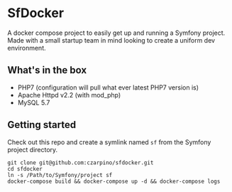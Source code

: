# SfDocker

A docker compose project to easily get up and running a Symfony project. Made with a small startup team in mind looking to create a uniform dev environment.

## What's in the box

- PHP7 (configuration will pull what ever latest PHP7 version is)
- Apache Httpd v2.2 (with mod_php)
- MySQL 5.7

## Getting started

Check out this repo and create a symlink named `sf` from the Symfony project directory.

```
git clone git@github.com:czarpino/sfdocker.git
cd sfdocker
ln -s /Path/to/Symfony/project sf
docker-compose build && docker-compose up -d && docker-compose logs
```
